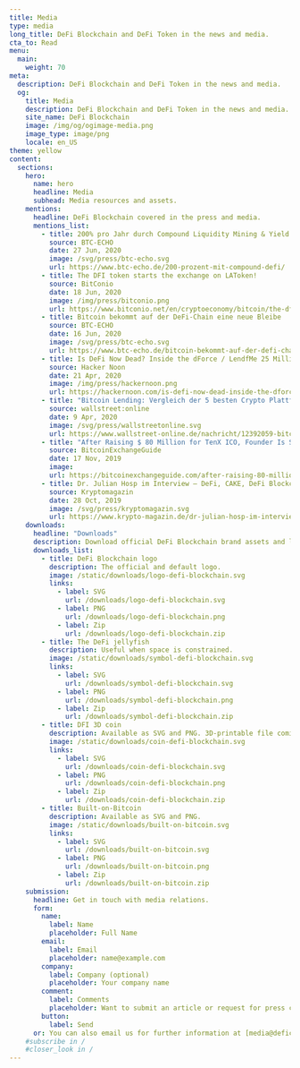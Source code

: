 ```yaml
---
title: Media
type: media
long_title: DeFi Blockchain and DeFi Token in the news and media.
cta_to: Read
menu:
  main:
    weight: 70
meta:
  description: DeFi Blockchain and DeFi Token in the news and media.
  og:
    title: Media
    description: DeFi Blockchain and DeFi Token in the news and media.
    site_name: DeFi Blockchain
    image: /img/og/ogimage-media.png
    image_type: image/png
    locale: en_US
theme: yellow
content:
  sections:
    hero:
      name: hero
      headline: Media
      subhead: Media resources and assets.
    mentions:
      headline: DeFi Blockchain covered in the press and media.
      mentions_list:
        - title: 200% pro Jahr durch Compound Liquidity Mining & Yield Farming
          source: BTC-ECHO
          date: 27 Jun, 2020
          image: /svg/press/btc-echo.svg
          url: https://www.btc-echo.de/200-prozent-mit-compound-defi/
        - title: The DFI token starts the exchange on LAToken!
          source: BitConio
          date: 18 Jun, 2020
          image: /img/press/bitconio.png
          url: https://www.bitconio.net/en/cryptoeconomy/bitcoin/the-dfi-token-starts-the-exchange-on-latoken/
        - title: Bitcoin bekommt auf der DeFi-Chain eine neue Bleibe
          source: BTC-ECHO
          date: 16 Jun, 2020
          image: /svg/press/btc-echo.svg
          url: https://www.btc-echo.de/bitcoin-bekommt-auf-der-defi-chain-eine-neue-bleibe/
        - title: Is DeFi Now Dead? Inside the dForce / LendfMe 25 Million USD Hack!
          source: Hacker Noon
          date: 21 Apr, 2020
          image: /img/press/hackernoon.png
          url: https://hackernoon.com/is-defi-now-dead-inside-the-dforce-lendfme-25-million-usd-hack-sf5332j3
        - title: "Bitcoin Lending: Vergleich der 5 besten Crypto Plattformen"
          source: wallstreet:online
          date: 9 Apr, 2020
          image: /svg/press/wallstreetonline.svg
          url: https://www.wallstreet-online.de/nachricht/12392059-bitcoin-lending-vergleich-5-besten-crypto-plattformen/all
        - title: "After Raising $ 80 Million for TenX ICO, Founder Is Seeking $ 7.5M for New Project DeFiChain (Bitcoin Exchange Guide), Rated: B"
          source: BitcoinExchangeGuide
          date: 17 Nov, 2019
          image: 
          url: https://bitcoinexchangeguide.com/after-raising-80-million-for-tenx-ico-founder-is-seeking-7-5m-for-new-project-defichain/
        - title: Dr. Julian Hosp im Interview – DeFi, CAKE, DeFi Blockchain
          source: Kryptomagazin
          date: 28 Oct, 2019
          image: /svg/press/kryptomagazin.svg
          url: https://www.krypto-magazin.de/dr-julian-hosp-im-interview-defi-cake-defi-blockchain/
    downloads:
      headline: "Downloads"
      description: Download official DeFi Blockchain brand assets and learn about usage guidelines.
      downloads_list:
        - title: DeFi Blockchain logo
          description: The official and default logo.
          image: /static/downloads/logo-defi-blockchain.svg
          links:
            - label: SVG
              url: /downloads/logo-defi-blockchain.svg
            - label: PNG
              url: /downloads/logo-defi-blockchain.png
            - label: Zip
              url: /downloads/logo-defi-blockchain.zip
        - title: The DeFi jellyfish
          description: Useful when space is constrained.
          image: /static/downloads/symbol-defi-blockchain.svg
          links:
            - label: SVG
              url: /downloads/symbol-defi-blockchain.svg
            - label: PNG
              url: /downloads/symbol-defi-blockchain.png
            - label: Zip
              url: /downloads/symbol-defi-blockchain.zip
        - title: DFI 3D coin
          description: Available as SVG and PNG. 3D-printable file coming soon.
          image: /static/downloads/coin-defi-blockchain.svg
          links:
            - label: SVG
              url: /downloads/coin-defi-blockchain.svg
            - label: PNG
              url: /downloads/coin-defi-blockchain.png
            - label: Zip
              url: /downloads/coin-defi-blockchain.zip
        - title: Built-on-Bitcoin
          description: Available as SVG and PNG.
          image: /static/downloads/built-on-bitcoin.svg
          links:
            - label: SVG
              url: /downloads/built-on-bitcoin.svg
            - label: PNG
              url: /downloads/built-on-bitcoin.png
            - label: Zip
              url: /downloads/built-on-bitcoin.zip
    submission:
      headline: Get in touch with media relations.
      form:
        name:
          label: Name
          placeholder: Full Name
        email:
          label: Email
          placeholder: name@example.com
        company:
          label: Company (optional)
          placeholder: Your company name
        comment:
          label: Comments
          placeholder: Want to submit an article or request for press content and resources? Tell us more.
        button:
          label: Send
      or: You can also email us for further information at [media@defichain.io](mailto:media@defichain.io).
    #subscribe in /
    #closer_look in /
---
```

